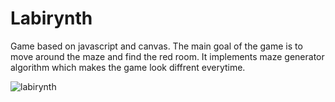 # Labirynth

Game based on javascript and canvas. The main goal of the game is to move around the maze and find the red room. It implements maze generator algorithm which makes the game look diffrent everytime.

![labirynth](https://user-images.githubusercontent.com/44524120/117135450-3c6f4180-ada7-11eb-9413-8eaee64ce344.png)
